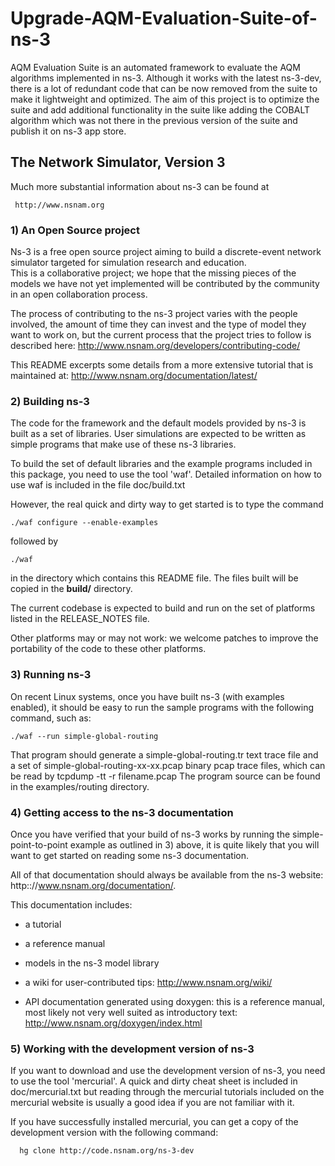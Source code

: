 # Upgrade-AQM-Evaluation-Suite-of-ns-3

AQM Evaluation Suite is an automated framework to evaluate the AQM algorithms implemented in ns-3. Although it works with the latest 
ns-3-dev, there is a lot of redundant code that can be now removed from the suite to make it lightweight and optimized. The aim of 
this project is to optimize the suite and add additional functionality in the suite like adding the COBALT algorithm which was not 
there in the previous version of the suite and publish it on ns-3 app store.

## The Network Simulator, Version 3

Much more substantial information about ns-3 can be found at

     http://www.nsnam.org

### 1) An Open Source project

Ns-3 is a free open source project aiming to build a discrete-event network simulator targeted for simulation research and education.   
This is a collaborative project; we hope that the missing pieces of the models we have not yet implemented will be contributed by the community in an open collaboration process.
 
The process of contributing to the ns-3 project varies with the people involved, the amount of time they can invest and the type of model they want to work on, but the current process that the project tries to follow is described here:
http://www.nsnam.org/developers/contributing-code/

This README excerpts some details from a more extensive tutorial that is maintained at:
http://www.nsnam.org/documentation/latest/

### 2) Building ns-3

The code for the framework and the default models provided by ns-3 is built as a set of libraries. User simulations are expected to be written as simple programs that make use of these ns-3 libraries.
 
To build the set of default libraries and the example programs included in this package, you need to use the tool 'waf'. Detailed information on how to use waf is included in the file doc/build.txt

However, the real quick and dirty way to get started is to type the command

    ./waf configure --enable-examples     

followed by
  
    ./waf 
  
in the directory which contains this README file. The files built will be copied in the **build/** directory.

The current codebase is expected to build and run on the set of platforms listed in the RELEASE_NOTES file.
 
Other platforms may or may not work: we welcome patches to improve the portability of the code to these other platforms. 

### 3) Running ns-3
 
On recent Linux systems, once you have built ns-3 (with examples enabled), it should be easy to run the sample programs with the following command, such as:

    ./waf --run simple-global-routing

That program should generate a simple-global-routing.tr text trace file and a set of simple-global-routing-xx-xx.pcap binary pcap trace files, which can be read by tcpdump -tt -r filename.pcap The program source can be found in the examples/routing directory.

### 4) Getting access to the ns-3 documentation

Once you have verified that your build of ns-3 works by running the simple-point-to-point example as outlined in 3) above, it is quite likely that you will want to get started on reading some ns-3 documentation. 

All of that documentation should always be available from
the ns-3 website: http:://www.nsnam.org/documentation/.

This documentation includes:

  - a tutorial
 
  - a reference manual

  - models in the ns-3 model library

  - a wiki for user-contributed tips: http://www.nsnam.org/wiki/

  - API documentation generated using doxygen: this is
    a reference manual, most likely not very well suited 
    as introductory text:
    http://www.nsnam.org/doxygen/index.html

### 5) Working with the development version of ns-3

If you want to download and use the development version of ns-3, you need to use the tool 'mercurial'. A quick and dirty cheat sheet is included in doc/mercurial.txt but reading through the mercurial tutorials included on the mercurial website is usually a good idea if you are not familiar with it.

If you have successfully installed mercurial, you can get a copy of the development version with the following command:
      
      hg clone http://code.nsnam.org/ns-3-dev
 
